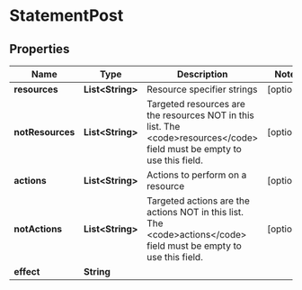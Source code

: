 

# StatementPost


## Properties

| Name | Type | Description | Notes |
|------------ | ------------- | ------------- | -------------|
|**resources** | **List&lt;String&gt;** | Resource specifier strings |  [optional] |
|**notResources** | **List&lt;String&gt;** | Targeted resources are the resources NOT in this list. The &lt;code&gt;resources&lt;/code&gt; field must be empty to use this field. |  [optional] |
|**actions** | **List&lt;String&gt;** | Actions to perform on a resource |  [optional] |
|**notActions** | **List&lt;String&gt;** | Targeted actions are the actions NOT in this list. The &lt;code&gt;actions&lt;/code&gt; field must be empty to use this field. |  [optional] |
|**effect** | **String** |  |  |



